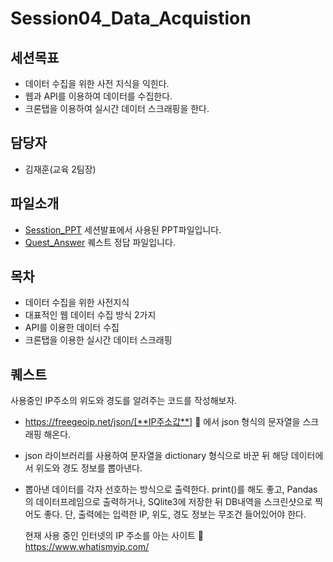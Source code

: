 Session04_Data_Acquistion
===

세션목표
---
 - 데이터 수집을 위한 사전 지식을 익힌다.
 - 웹과 API를 이용하여 데이터를 수집한다.
 - 크론탭을 이용하여 실시간 데이터 스크래핑을 한다.

담당자
---
 - 김재훈(교육 2팀장)

파일소개
---
   
 - [Sesstion_PPT](./Session04_Data_Acquistion.pdf) 세션발표에서 사용된 PPT파일입니다.
 - [Quest_Answer](./Session04_Quest_answer.py) 퀘스트 정답 파일입니다.

 


목차
---
   
 - 데이터 수집을 위한 사전지식
 - 대표적인 웹 데이터 수집 방식 2가지
 - API를 이용한 데이터 수집
 - 크론탭을 이용한 실시간 데이터 스크래핑
 
 
퀘스트
---
사용중인 IP주소의 위도와 경도를 알려주는 코드를 작성해보자.
 - https://freegeoip.net/json/[**IP주소값**]  에서 json 형식의 문자열을 스크래핑 해온다.
 - json 라이브러리를 사용하여 문자열을 dictionary 형식으로 바꾼 뒤 해당 데이터에서 위도와 경도 정보를 뽑아낸다.
 - 뽑아낸 데이터를 각자 선호하는 방식으로 출력한다. 
   print()를 해도 좋고, Pandas의 데이터프레임으로 출력하거나, SQlite3에 저장한 뒤 DB내역을 스크린샷으로 찍어도 좋다.
   단, 출력에는 입력한 IP, 위도, 경도 정보는 무조건 들어있어야 한다.


   현재 사용 중인 인터넷의 IP 주소를 아는 사이트    https://www.whatismyip.com/
